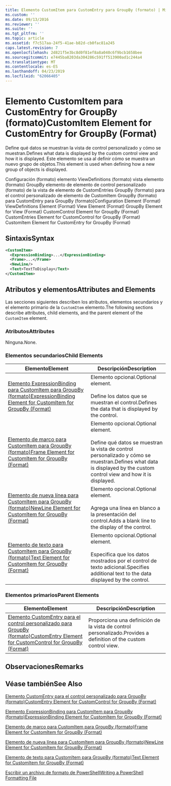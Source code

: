 ```yaml
---
title: Elemento CustomItem para CustomEntry para GroupBy (formato) | Microsoft Docs
ms.custom: ''
ms.date: 09/13/2016
ms.reviewer: ''
ms.suite: ''
ms.tgt_pltfrm: ''
ms.topic: article
ms.assetid: f7c517aa-24f5-41ae-b82d-cb0fac81a245
caps.latest.revision: 7
ms.openlocfilehash: 2d821f5e3bc8d0f81ef8a8a040c6f9bcb1658bee
ms.sourcegitcommit: e7445ba8203da304286c591ff513900ad1c244a4
ms.translationtype: MT
ms.contentlocale: es-ES
ms.lasthandoff: 04/23/2019
ms.locfileid: "62066405"
---
```

# <a name="customitem-element-for-customentry-for-groupby-format"></a><span data-ttu-id="d024e-102">Elemento CustomItem para CustomEntry for GroupBy (formato)</span><span class="sxs-lookup"><span data-stu-id="d024e-102">CustomItem Element for CustomEntry for GroupBy (Format)</span></span>

<span data-ttu-id="d024e-103">Define qué datos se muestran la vista de control personalizado y cómo se muestran.</span><span class="sxs-lookup"><span data-stu-id="d024e-103">Defines what data is displayed by the custom control view and how it is displayed.</span></span> <span data-ttu-id="d024e-104">Este elemento se usa al definir cómo se muestra un nuevo grupo de objetos.</span><span class="sxs-lookup"><span data-stu-id="d024e-104">This element is used when defining how a new group of objects is displayed.</span></span>

<span data-ttu-id="d024e-105">Configuración (formato) elemento ViewDefinitions (formato) vista elemento (formato) GroupBy elemento de elemento de control personalizado (formato) de la vista de elemento de CustomEntries GroupBy (formato) para el control personalizado de elemento de CustomItem GroupBy (formato) para CustomEntry para GroupBy (formato)</span><span class="sxs-lookup"><span data-stu-id="d024e-105">Configuration Element (Format) ViewDefinitions Element (Format) View Element (Format) GroupBy Element for View (Format) CustomControl Element for GroupBy (Format) CustomEntries Element for CustomControl for GroupBy (Format) CustomItem Element for CustomEntry for GroupBy (Format)</span></span>

## <a name="syntax"></a><span data-ttu-id="d024e-106">Sintaxis</span><span class="sxs-lookup"><span data-stu-id="d024e-106">Syntax</span></span>

```xml
<CustomItem>
  <ExpressionBinding>...</ExpressionBinding>
  <Frame>...</Frame>
  <NewLine/>
  <Text>TextToDisplay</Text>
</CustomItem>
```

## <a name="attributes-and-elements"></a><span data-ttu-id="d024e-107">Atributos y elementos</span><span class="sxs-lookup"><span data-stu-id="d024e-107">Attributes and Elements</span></span>

<span data-ttu-id="d024e-108">Las secciones siguientes describen los atributos, elementos secundarios y el elemento primario de la `CustomItem` elemento.</span><span class="sxs-lookup"><span data-stu-id="d024e-108">The following sections describe attributes, child elements, and the parent element of the `CustomItem` element.</span></span>

### <a name="attributes"></a><span data-ttu-id="d024e-109">Atributos</span><span class="sxs-lookup"><span data-stu-id="d024e-109">Attributes</span></span>

<span data-ttu-id="d024e-110">Ninguna.</span><span class="sxs-lookup"><span data-stu-id="d024e-110">None.</span></span>

### <a name="child-elements"></a><span data-ttu-id="d024e-111">Elementos secundarios</span><span class="sxs-lookup"><span data-stu-id="d024e-111">Child Elements</span></span>

|<span data-ttu-id="d024e-112">Elemento</span><span class="sxs-lookup"><span data-stu-id="d024e-112">Element</span></span>|<span data-ttu-id="d024e-113">Descripción</span><span class="sxs-lookup"><span data-stu-id="d024e-113">Description</span></span>|
|-------------|-----------------|
|[<span data-ttu-id="d024e-114">Elemento ExpressionBinding para CustomItem para GroupBy (formato)</span><span class="sxs-lookup"><span data-stu-id="d024e-114">ExpressionBinding Element for CustomItem for GroupBy (Format)</span></span>](./expressionbinding-element-for-customitem-for-groupby-format.md)|<span data-ttu-id="d024e-115">Elemento opcional.</span><span class="sxs-lookup"><span data-stu-id="d024e-115">Optional element.</span></span><br /><br /> <span data-ttu-id="d024e-116">Define los datos que se muestran el control.</span><span class="sxs-lookup"><span data-stu-id="d024e-116">Defines the data that is displayed by the control.</span></span>|
|[<span data-ttu-id="d024e-117">Elemento de marco para CustomItem para GroupBy (formato)</span><span class="sxs-lookup"><span data-stu-id="d024e-117">Frame Element for CustomItem for GroupBy (Format)</span></span>](./frame-element-for-customitem-for-groupby-format.md)|<span data-ttu-id="d024e-118">Elemento opcional.</span><span class="sxs-lookup"><span data-stu-id="d024e-118">Optional element.</span></span><br /><br /> <span data-ttu-id="d024e-119">Define qué datos se muestran la vista de control personalizado y cómo se muestran.</span><span class="sxs-lookup"><span data-stu-id="d024e-119">Defines what data is displayed by the custom control view and how it is displayed.</span></span>|
|[<span data-ttu-id="d024e-120">Elemento de nueva línea para CustomItem para GroupBy (formato)</span><span class="sxs-lookup"><span data-stu-id="d024e-120">NewLine Element for CustomItem for GroupBy (Format)</span></span>](./newline-element-for-customitem-for-groupby-format.md)|<span data-ttu-id="d024e-121">Elemento opcional.</span><span class="sxs-lookup"><span data-stu-id="d024e-121">Optional element.</span></span><br /><br /> <span data-ttu-id="d024e-122">Agrega una línea en blanco a la presentación del control.</span><span class="sxs-lookup"><span data-stu-id="d024e-122">Adds a blank line to the display of the control.</span></span>|
|[<span data-ttu-id="d024e-123">Elemento de texto para CustomItem para GroupBy (formato)</span><span class="sxs-lookup"><span data-stu-id="d024e-123">Text Element for CustomItem for GroupBy (Format)</span></span>](./text-element-for-customitem-for-groupby-format.md)|<span data-ttu-id="d024e-124">Elemento opcional.</span><span class="sxs-lookup"><span data-stu-id="d024e-124">Optional element.</span></span><br /><br /> <span data-ttu-id="d024e-125">Especifica que los datos mostrados por el control de texto adicional.</span><span class="sxs-lookup"><span data-stu-id="d024e-125">Specifies additional text to the data displayed by the control.</span></span>|

### <a name="parent-elements"></a><span data-ttu-id="d024e-126">Elementos primarios</span><span class="sxs-lookup"><span data-stu-id="d024e-126">Parent Elements</span></span>

|<span data-ttu-id="d024e-127">Elemento</span><span class="sxs-lookup"><span data-stu-id="d024e-127">Element</span></span>|<span data-ttu-id="d024e-128">Descripción</span><span class="sxs-lookup"><span data-stu-id="d024e-128">Description</span></span>|
|-------------|-----------------|
|[<span data-ttu-id="d024e-129">Elemento CustomEntry para el control personalizado para GroupBy (formato)</span><span class="sxs-lookup"><span data-stu-id="d024e-129">CustomEntry Element for CustomControl for GroupBy (Format)</span></span>](./customentry-element-for-customcontrol-for-groupby-format.md)|<span data-ttu-id="d024e-130">Proporciona una definición de la vista de control personalizado.</span><span class="sxs-lookup"><span data-stu-id="d024e-130">Provides a definition of the custom control view.</span></span>|

## <a name="remarks"></a><span data-ttu-id="d024e-131">Observaciones</span><span class="sxs-lookup"><span data-stu-id="d024e-131">Remarks</span></span>

## <a name="see-also"></a><span data-ttu-id="d024e-132">Véase también</span><span class="sxs-lookup"><span data-stu-id="d024e-132">See Also</span></span>

[<span data-ttu-id="d024e-133">Elemento CustomEntry para el control personalizado para GroupBy (formato)</span><span class="sxs-lookup"><span data-stu-id="d024e-133">CustomEntry Element for CustomControl for GroupBy (Format)</span></span>](./customentry-element-for-customcontrol-for-groupby-format.md)

[<span data-ttu-id="d024e-134">Elemento ExpressionBinding para CustomItem para GroupBy (formato)</span><span class="sxs-lookup"><span data-stu-id="d024e-134">ExpressionBinding Element for CustomItem for GroupBy (Format)</span></span>](./expressionbinding-element-for-customitem-for-groupby-format.md)

[<span data-ttu-id="d024e-135">Elemento de marco para CustomItem para GroupBy (formato)</span><span class="sxs-lookup"><span data-stu-id="d024e-135">Frame Element for CustomItem for GroupBy (Format)</span></span>](./frame-element-for-customitem-for-groupby-format.md)

[<span data-ttu-id="d024e-136">Elemento de nueva línea para CustomItem para GroupBy (formato)</span><span class="sxs-lookup"><span data-stu-id="d024e-136">NewLine Element for CustomItem for GroupBy (Format)</span></span>](./newline-element-for-customitem-for-groupby-format.md)

[<span data-ttu-id="d024e-137">Elemento de texto para CustomItem para GroupBy (formato)</span><span class="sxs-lookup"><span data-stu-id="d024e-137">Text Element for CustomItem for GroupBy (Format)</span></span>](./text-element-for-customitem-for-groupby-format.md)

[<span data-ttu-id="d024e-138">Escribir un archivo de formato de PowerShell</span><span class="sxs-lookup"><span data-stu-id="d024e-138">Writing a PowerShell Formatting File</span></span>](./writing-a-powershell-formatting-file.md)
